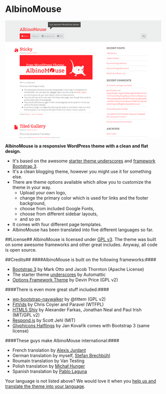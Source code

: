 AlbinoMouse
===========

![Screenshot of WordPress theme AlbinoMouse](screenshot.png "AlbinoMouse Screenshot")

**AlbinoMouse is a responsive WordPress theme with a clean and flat design.**

* It's based on the awesome [starter theme underscores](https://github.com/Automattic/underscores.me) and [framework Bootstrap 3](http://getbootstrap.com/).
* It's a clean blogging theme, however you might use it for something else.
* There are theme options available which allow you to customize the theme in your way. 
	* Upload your own logo,
	* change the primary color which is used for links and the footer background,
	* choose from included Google Fonts,
	* choose from different sidebar layouts,
	* and so on
* It comes with four different page templates.
* AlbinoMouse has been translated into five different languages so far.

##License##
AlbinoMouse is licensed under [GPL v3](https://github.com/pixelstrolch/AlbinoMouse/blob/master/license.txt). The theme was built on some awesome frameworks and other great includes. Anyway, all code is open source.

##Credits##
####AlbinoMouse is built on the following frameworks:####
* [Bootstrap 3](https://github.com/twbs/bootstrap) by Mark Otto and Jacob Thornton (Apache License)
* The starter theme [underscores](https://github.com/Automattic/underscores.me) by Automattic
* [Options Framework Theme](https://github.com/devinsays/options-framework-theme) by Devin Price (GPL v2)

####There is even more great stuff included:####
* [wp-bootstrap-navwalker](https://github.com/twittem/wp-bootstrap-navwalker) by @tittem (GPL v2)
* [FitVids](https://github.com/davatron5000/FitVids.js) by Chris Coyier and Paravel (WTFPL)
* [HTML5 Shiv](https://github.com/aFarkas/html5shiv) by Alexander Farkas, Jonathan Neal and Paul Irish (MIT/GPL v2)
* [Respond.js](https://github.com/scottjehl/Respond) by Scott Jehl (MIT)
* [Glyphicons Halflings](http://glyphicons.com) by Jan Kovařík comes with Bootstrap 3 (same license)

####These guys make AlbinoMouse international:####
* French translation by [Alexis Jurdant](http://effingo.be/)
* German translation by myself, [Stefan Brechbühl](http://www.pixelstrol.ch/)
* Roumain translation by Van Testing
* Polish translation by [Michał Hunger](http://blog.13mhz.kapa.pl/)
* Spanish translation by [Pablo Laguna](http://pablolaguna.es)

Your language is not listed above? We would love it when you [help us and translate the theme into your language](https://webtranslateit.com/en/projects/11023-AlbinoMouse).